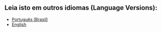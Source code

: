 ## Leia isto em outros idiomas (Language Versions):

- [Português (Brasil)](README.pt.md)
- [English](README.en.md)
